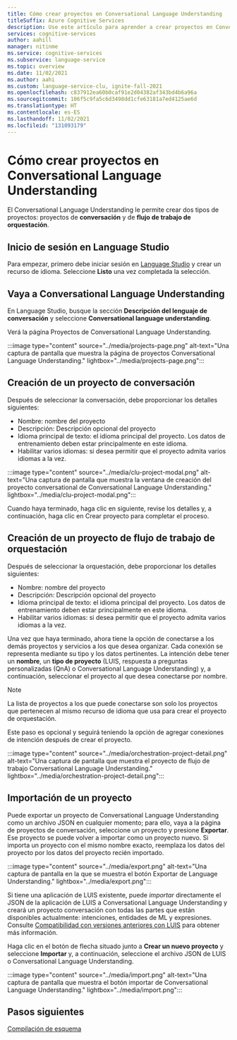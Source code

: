 ```yaml
---
title: Cómo crear proyectos en Conversational Language Understanding
titleSuffix: Azure Cognitive Services
description: Use este artículo para aprender a crear proyectos en Conversational Language Understanding.
services: cognitive-services
author: aahill
manager: nitinme
ms.service: cognitive-services
ms.subservice: language-service
ms.topic: overview
ms.date: 11/02/2021
ms.author: aahi
ms.custom: language-service-clu, ignite-fall-2021
ms.openlocfilehash: c837912ea60b0caf91e2d04382af343bd4b6a96a
ms.sourcegitcommit: 106f5c9fa5c6d3498dd1cfe63181a7ed4125ae6d
ms.translationtype: HT
ms.contentlocale: es-ES
ms.lasthandoff: 11/02/2021
ms.locfileid: "131093179"
---
```

# <a name="how-to-create-projects-in-conversational-language-understanding"></a>Cómo crear proyectos en Conversational Language Understanding

El Conversational Language Understanding le permite crear dos tipos de proyectos: proyectos de **conversación** y de **flujo de trabajo de orquestación**.

## <a name="sign-in-to-language-studio"></a>Inicio de sesión en Language Studio
Para empezar, primero debe iniciar sesión en [Language Studio](https://aka.ms/languageStudio) y crear un recurso de idioma. Seleccione **Listo** una vez completada la selección.

## <a name="navigate-to-conversational-language-understanding"></a>Vaya a Conversational Language Understanding

En Language Studio, busque la sección **Descripción del lenguaje de conversación** y seleccione **Conversational language understanding**.

Verá la página Proyectos de Conversational Language Understanding.

:::image type="content" source="../media/projects-page.png" alt-text="Una captura de pantalla que muestra la página de proyectos Conversational Language Understanding." lightbox="../media/projects-page.png":::

## <a name="create-a-conversation-project"></a>Creación de un proyecto de conversación
Después de seleccionar la conversación, debe proporcionar los detalles siguientes:
- Nombre: nombre del proyecto
- Descripción: Descripción opcional del proyecto
- Idioma principal de texto: el idioma principal del proyecto. Los datos de entrenamiento deben estar principalmente en este idioma.
- Habilitar varios idiomas: si desea permitir que el proyecto admita varios idiomas a la vez.

:::image type="content" source="../media/clu-project-modal.png" alt-text="Una captura de pantalla que muestra la ventana de creación del proyecto conversational de Conversational Language Understanding." lightbox="../media/clu-project-modal.png":::

Cuando haya terminado, haga clic en siguiente, revise los detalles y, a continuación, haga clic en Crear proyecto para completar el proceso. 

## <a name="create-an-orchestration-workflow-project"></a>Creación de un proyecto de flujo de trabajo de orquestación

Después de seleccionar la orquestación, debe proporcionar los detalles siguientes:
- Nombre: nombre del proyecto
- Descripción: Descripción opcional del proyecto
- Idioma principal de texto: el idioma principal del proyecto. Los datos de entrenamiento deben estar principalmente en este idioma.
- Habilitar varios idiomas: si desea permitir que el proyecto admita varios idiomas a la vez.

Una vez que haya terminado, ahora tiene la opción de conectarse a los demás proyectos y servicios a los que desea organizar. Cada conexión se representa mediante su tipo y los datos pertinentes. La intención debe tener un **nombre**, un **tipo de proyecto** (LUIS, respuesta a preguntas personalizadas (QnA) o Conversational Language Understanding) y, a continuación, seleccionar el proyecto al que desea conectarse por nombre. 

> [!NOTE]
> La lista de proyectos a los que puede conectarse son solo los proyectos que pertenecen al mismo recurso de idioma que usa para crear el proyecto de orquestación.

Este paso es opcional y seguirá teniendo la opción de agregar conexiones de intención después de crear el proyecto.

:::image type="content" source="../media/orchestration-project-detail.png" alt-text="Una captura de pantalla que muestra el proyecto de flujo de trabajo Conversational Language Understanding." lightbox="../media/orchestration-project-detail.png":::

## <a name="import-a-project"></a>Importación de un proyecto

Puede exportar un proyecto de Conversational Language Understanding como un archivo JSON en cualquier momento; para ello, vaya a la página de proyectos de conversación, seleccione un proyecto y presione **Exportar**.
Ese proyecto se puede volver a importar como un proyecto nuevo. Si importa un proyecto con el mismo nombre exacto, reemplaza los datos del proyecto por los datos del proyecto recién importado.

:::image type="content" source="../media/export.png" alt-text="Una captura de pantalla en la que se muestra el botón Exportar de Language Understanding." lightbox="../media/export.png":::

Si tiene una aplicación de LUIS existente, puede _importar_ directamente el JSON de la aplicación de LUIS a Conversational Language Understanding y creará un proyecto conversación con todas las partes que están disponibles actualmente: intenciones, entidades de ML y expresiones. Consulte [Compatibilidad con versiones anteriores con LUIS](../concepts/backwards-compatibility.md) para obtener más información.

Haga clic en el botón de flecha situado junto a **Crear un nuevo proyecto** y seleccione **Importar** y, a continuación, seleccione el archivo JSON de LUIS o Conversational Language Understanding.

:::image type="content" source="../media/import.png" alt-text="Una captura de pantalla que muestra el botón importar de Conversational Language Understanding." lightbox="../media/import.png":::

## <a name="next-steps"></a>Pasos siguientes

[Compilación de esquema](./build-schema.md)
